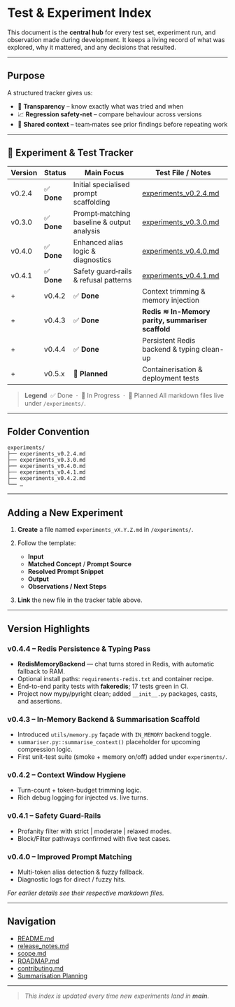# Test & Experiment Index

This document is the **central hub** for every test set, experiment run, and observation made during development.
It keeps a living record of what was explored, why it mattered, and any decisions that resulted.

---

## Purpose

A structured tracker gives us:

* 📜 **Transparency** – know exactly what was tried and when
* 📈 **Regression safety‑net** – compare behaviour across versions
* 🤝 **Shared context** – team‑mates see prior findings before repeating work

---

## 📂 Experiment & Test Tracker

| Version | Status             | Main Focus                                     | Test File / Notes                                 |
| ------- | ------------------ | ---------------------------------------------- | ------------------------------------------------- |
| v0.2.4  | ✅ **Done**         | Initial specialised prompt scaffolding         | [experiments\_v0.2.4.md](./v0.2.4.md_experiments) |
| v0.3.0  | ✅ **Done**         | Prompt‑matching baseline & output analysis     | [experiments\_v0.3.0.md](./v0.3.0.md_experiments) |
| v0.4.0  | ✅ **Done**         | Enhanced alias logic & diagnostics             | [experiments\_v0.4.0.md](./v0.4.0.md_experiments) |
| v0.4.1  | ✅ **Done**         | Safety guard‑rails & refusal patterns          | [experiments\_v0.4.1.md](./v0.4.1.md_experiments) |
+| v0.4.2  | ✅ **Done**         | Context trimming & memory injection            | [experiments\_v0.4.2.md](./v0.4.2.md_experiments) |
+| v0.4.3  | ✅ **Done**         | **Redis ≋ In-Memory parity, summariser scaffold** | [`test_memory_backends.py`](../experiments/test_memory_backends.py) |
+| v0.4.4  | ✅ **Done**         | Persistent Redis backend & typing clean-up     | *(tests captured in v0.4.3 parity file)*          |
+| v0.5.x  | 🔼 **Planned**     | Containerisation & deployment tests            | *(TBD)*

> **Legend**  ✅ Done  ·  🔄 In Progress  ·  🔼 Planned
> All markdown files live under `/experiments/`.

---

## Folder Convention

```text
experiments/
├── experiments_v0.2.4.md
├── experiments_v0.3.0.md
├── experiments_v0.4.0.md
├── experiments_v0.4.1.md
├── experiments_v0.4.2.md
└── …
```

---

## Adding a New Experiment

1. **Create** a file named `experiments_vX.Y.Z.md` in `/experiments/`.

2. Follow the template:

   * **Input**
   * **Matched Concept** / **Prompt Source**
   * **Resolved Prompt Snippet**
   * **Output**
   * **Observations / Next Steps**

3. **Link** the new file in the tracker table above.

---

## Version Highlights

### v0.4.4 – Redis Persistence & Typing Pass
* **RedisMemoryBackend** — chat turns stored in Redis, with automatic fallback to RAM.
* Optional install paths: `requirements-redis.txt` and container recipe.
* End-to-end parity tests with **fakeredis**; 17 tests green in CI.
* Project now mypy/pyright clean; added `__init__.py` packages, casts, and assertions.

### v0.4.3 – In-Memory Backend & Summarisation Scaffold
* Introduced `utils/memory.py` façade with `IN_MEMORY` backend toggle.
* `summariser.py::summarise_context()` placeholder for upcoming compression logic.
* First unit-test suite (smoke + memory on/off) added under `experiments/`.

### v0.4.2 – Context Window Hygiene
* Turn-count + token-budget trimming logic.
* Rich debug logging for injected vs. live turns.

### v0.4.1 – Safety Guard-Rails
* Profanity filter with strict | moderate | relaxed modes.
* Block/Filter pathways confirmed with five test cases.

### v0.4.0 – Improved Prompt Matching
* Multi-token alias detection & fuzzy fallback.
* Diagnostic logs for direct / fuzzy hits.

*For earlier details see their respective markdown files.*

---

## Navigation

* [README.md](../README.md)
* [release\_notes.md](../docs/release_notes.md)
* [scope.md](../docs/scope.md)
* [ROADMAP.md](../docs/roadmap.md)
* [contributing.md](../docs/contributing.md)
* [Summarisation Planning](./docs/summarisation_planning.md)

---

> *This index is updated every time new experiments land in **main**.*
